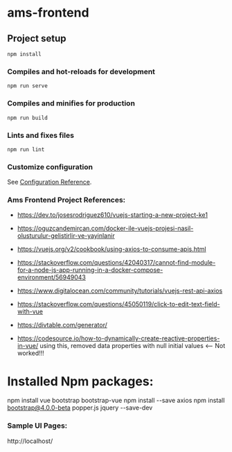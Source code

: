 # ams-frontend

## Project setup
```
npm install
```

### Compiles and hot-reloads for development
```
npm run serve
```

### Compiles and minifies for production
```
npm run build
```

### Lints and fixes files
```
npm run lint
```

### Customize configuration
See [Configuration Reference](https://cli.vuejs.org/config/).

### Ams Frontend Project References:
- https://dev.to/josesrodriguez610/vuejs-starting-a-new-project-ke1
- https://oguzcandemircan.com/docker-ile-vuejs-projesi-nasil-olusturulur-gelistirlir-ve-yayinlanir
- https://vuejs.org/v2/cookbook/using-axios-to-consume-apis.html

- https://stackoverflow.com/questions/42040317/cannot-find-module-for-a-node-js-app-running-in-a-docker-compose-environment/56949043
- https://www.digitalocean.com/community/tutorials/vuejs-rest-api-axios
- https://stackoverflow.com/questions/45050119/click-to-edit-text-field-with-vue

- https://divtable.com/generator/

- https://codesource.io/how-to-dynamically-create-reactive-properties-in-vue/ using this, removed data properties with null initial values <-- Not worked!!!



# Installed Npm packages:
npm install vue bootstrap bootstrap-vue
npm install --save axios
npm install bootstrap@4.0.0-beta popper.js jquery --save-dev


### Sample UI Pages:
http://localhost/
